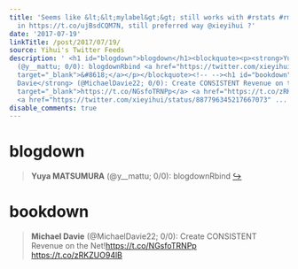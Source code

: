 ```yaml
---
title: 'Seems like &lt;&lt;mylabel&gt;&gt; still works with #rstats #rmarkdown as
  in https://t.co/ujBsdCQM7N, still preferred way @xieyihui ?'
date: '2017-07-19'
linkTitle: /post/2017/07/19/
source: Yihui's Twitter Feeds
description: ' <h1 id="blogdown">blogdown</h1><blockquote><p><strong>Yuya MATSUMURA</strong>
  (@y__mattu; 0/0): blogdownRbind <a href="https://twitter.com/xieyihui/status/887523560368947200"
  target="_blank">&#8618;</a></p></blockquote><!-- --><h1 id="bookdown">bookdown</h1><blockquote><p><strong>Michael
  Davie</strong> (@MichaelDavie22; 0/0): Create CONSISTENT Revenue on the Net!<a href="https://t.co/NGsfoTRNPp"
  target="_blank">https://t.co/NGsfoTRNPp</a> <a href="https://t.co/zRKZUO94lB" target="_blank">https://t.co/zRKZUO94lB</a>
  <a href="https://twitter.com/xieyihui/status/887796345217667073" ...'
disable_comments: true
---
```

 <h1 id="blogdown">blogdown</h1><blockquote><p><strong>Yuya MATSUMURA</strong> (@y__mattu; 0/0): blogdownRbind <a href="https://twitter.com/xieyihui/status/887523560368947200" target="_blank">&#8618;</a></p></blockquote><!-- --><h1 id="bookdown">bookdown</h1><blockquote><p><strong>Michael Davie</strong> (@MichaelDavie22; 0/0): Create CONSISTENT Revenue on the Net!<a href="https://t.co/NGsfoTRNPp" target="_blank">https://t.co/NGsfoTRNPp</a> <a href="https://t.co/zRKZUO94lB" target="_blank">https://t.co/zRKZUO94lB</a> <a href="https://twitter.com/xieyihui/status/887796345217667073" ...